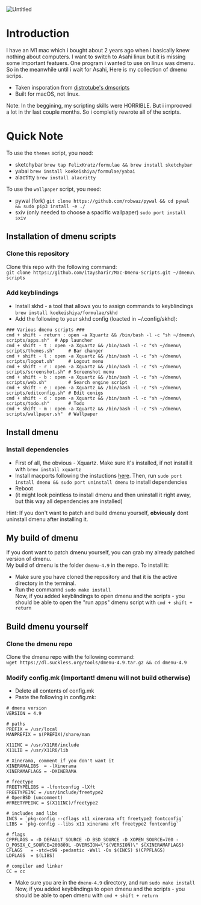 ![Untitled](https://user-images.githubusercontent.com/87126382/206922198-d19c2a77-2db9-4248-8735-033990541ab1.png)

# Introduction
I have an M1 mac which i bought about 2 years ago when i basically knew nothing about computers. I want to switch to Asahi linux but it is missing some important featuers. One program i wanted to use on linux was dmenu. So in the meanwhile until i wait for Asahi, Here is my collection of dmenu scrips.
- Taken insporation from [distrotube's dmscripts](https://gitlab.com/dwt1/dmscripts)
- Built for macOS, not linux. <br>

Note: In the beggining, my scripting skills were HORRIBLE. But i improoved a lot in thr last couple months. So i completly rewrote all of the scripts.

# Quick Note
To use the ```themes``` script, you need:
- sketchybar ```brew tap FelixKratz/formulae && brew install sketchybar```
- yabai ```brew install koekeishiya/formulae/yabai```
- alactitty ```brew install alacritty```

To use the ```wallpaper``` script, you need:
- pywal (fork) ```git clone https://github.com/robwaz/pywal && cd pywal && sudo pip3 install -e ./```
- sxiv (only needed to choose a spacific wallpaper) ```sudo port install sxiv```

## Installation of dmenu scripts
### Clone this repository
Clone this repo with the following command: <br>
```git clone https://github.com/itaysharir/Mac-Dmenu-Scripts.git ~/dmenu\ scripts```

### Add keyblindings
- Install skhd - a tool that allows you to assign commands to keyblindings ```brew install koekeishiya/formulae/skhd``` <br>
- Add the following to your skhd config (loacted in ~/.config/skhd):
```
### Various dmenu scripts ###
cmd + shift - return : open -a Xquartz && /bin/bash -l -c "sh ~/dmenu\ scripts/apps.sh"  # App launcher
cmd + shift - t : open -a Xquartz && /bin/bash -l -c "sh ~/dmenu\ scripts/themes.sh"     # Bar changer
cmd + shift - l : open -a Xquartz && /bin/bash -l -c "sh ~/dmenu\ scripts/logout.sh"     # Logout menu
cmd + shift - r : open -a Xquartz && /bin/bash -l -c "sh ~/dmenu\ scripts/screenshot.sh" # Screenshot menu
cmd + shift - b : open -a Xquartz && /bin/bash -l -c "sh ~/dmenu\ scripts/web.sh"        # Search engine script
cmd + shift - e : open -a Xquartz && /bin/bash -l -c "sh ~/dmenu\ scripts/editconfig.sh" # Edit conigs
cmd + shift - d : open -a Xquartz && /bin/bash -l -c "sh ~/dmenu\ scripts/todo.sh"       # Todo
cmd + shift - m : open -a Xquartz && /bin/bash -l -c "sh ~/dmenu\ scripts/wallpaper.sh"  # Wallpaper
```
## Install dmenu
### Install dependencies
- First of all, the obvious - Xquartz. Make sure it's installed, if not install it with ```brew install xquartz```
- Install macports following the instuctions [here](https://www.macports.org/install.php). Then, run ```sudo port install dmenu && sudo port uninstall dmenu``` to install dependencies
- Reboot
- (it might look pointless to install dmenu and then uninstall it right away, but this way all dependencies are installed)

Hint: If you don't want to patch and build dmenu yourself, **obviously** dont uninstall dmenu after installing it.

## My build of dmenu
If you dont want to patch dmenu yourself, you can grab my already patched version of dmenu. <br>
My build of dmenu is the folder ```dmenu-4.9``` in the repo. To install it: <br>
- Make sure you have cloned the repository and that it is the active directory in the terminal. <br>
- Run the commannd ```sudo make install``` <br>
Now, if you added keyblindings to open dmenu and the scripts - you should be able to open the "run apps" dmenu script with ```cmd + shift + return```

## Build dmenu yourself
### Clone the dmenu repo
Clone the dmenu repo with the following command: <br>
```wget https://dl.suckless.org/tools/dmenu-4.9.tar.gz && cd dmenu-4.9```

### Modify config.mk (Important! dmenu will not build otherwise) <br>
- Delete all contents of config.mk <br>
- Paste the following in config.mk: <br>
```
# dmenu version
VERSION = 4.9

# paths
PREFIX = /usr/local
MANPREFIX = $(PREFIX)/share/man

X11INC = /usr/X11R6/include
X11LIB = /usr/X11R6/lib

# Xinerama, comment if you don't want it
XINERAMALIBS  = -lXinerama
XINERAMAFLAGS = -DXINERAMA

# freetype
FREETYPELIBS = -lfontconfig -lXft
FREETYPEINC = /usr/include/freetype2
# OpenBSD (uncomment)
#FREETYPEINC = $(X11INC)/freetype2

# includes and libs
INCS = `pkg-config --cflags x11 xinerama xft freetype2 fontconfig`
LIBS = `pkg-config --libs x11 xinerama xft freetype2 fontconfig`

# flags
CPPFLAGS = -D_DEFAULT_SOURCE -D_BSD_SOURCE -D_XOPEN_SOURCE=700 -D_POSIX_C_SOURCE=200809L -DVERSION=\"$(VERSION)\" $(XINERAMAFLAGS)
CFLAGS   = -std=c99 -pedantic -Wall -Os $(INCS) $(CPPFLAGS)
LDFLAGS  = $(LIBS)

# compiler and linker
CC = cc
```
- Make sure you are in the ```dmenu-4.9``` directory, and run ```sudo make install``` <br>
Now, if you added keyblindings to open dmenu and the scripts - you should be able to open dmenu with ```cmd + shift + return```
